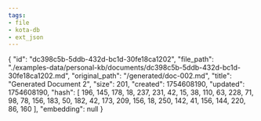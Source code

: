 ```yaml
---
tags:
- file
- kota-db
- ext_json
---
```

{
  "id": "dc398c5b-5ddb-432d-bc1d-30fe18ca1202",
  "file_path": "./examples-data/personal-kb/documents/dc398c5b-5ddb-432d-bc1d-30fe18ca1202.md",
  "original_path": "/generated/doc-002.md",
  "title": "Generated Document 2",
  "size": 201,
  "created": 1754608190,
  "updated": 1754608190,
  "hash": [
    196,
    145,
    178,
    18,
    237,
    231,
    42,
    15,
    38,
    110,
    63,
    228,
    71,
    98,
    78,
    156,
    183,
    50,
    182,
    42,
    173,
    209,
    156,
    18,
    250,
    142,
    41,
    156,
    144,
    220,
    86,
    160
  ],
  "embedding": null
}